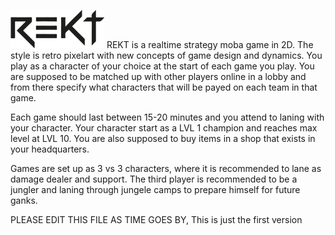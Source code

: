 ![alt text](/Misc/rekt_logo.png "Logo Title Text 1")
REKT is a realtime strategy moba game in 2D. The style is retro pixelart with new concepts of game design and dynamics. 
You play as a character of your choice at the start of each game you play. You are supposed to be matched up with other players online in a lobby and from there specify what characters that will be payed on each team in that game. 

Each game should last between 15-20 minutes and you attend to laning with your character. Your character start as a LVL 1 champion and reaches max level at LVL 10. You are also supposed to buy items in a shop that exists in your headquarters. 

Games are set up as 3 vs 3 characters, where it is recommended to lane as damage dealer and support. The third player is recommended to be a jungler and laning through jungele camps to prepare himself for future ganks. 

PLEASE EDIT THIS FILE AS TIME GOES BY, 
This is just the first version
